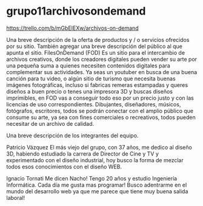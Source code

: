 # grupo11archivosondemand

https://trello.com/b/mGbEIEXw/archivos-on-demand



Una breve descripción de la oferta de productos y / o servicios ofrecidos por su sitio. También agregar una breve descripción del público al que apunta el sitio. 
FilesOnDemand (FOD) Es un sitio para el intercambio de archivos creativos, donde  los creadores digitales pueden vender su arte por una pequeña suma a quienes necesiten contenidos digitales para complementar sus actividades. 
Ya seas un youtuber en busca de una buena canción para tu video,  o algún sitio de turismo que necesita buenas imágenes fotográficas, incluso si fabricas remeras estampadas y queres diseños a buen precio o tenes una impresora 3D y buscas diseños imprimibles, en FOD vas a conseguir todo eso por un precio justo y con las licencias de uso correspondientes.
Dibujantes, diseñadores, músicos, fotógrafos, escritores, todos se podrán conectar con el amplio público que consume su arte, ya sea con fines comerciales o recreativos, todos pueden necesitar de un archivo de calidad. 

Una breve descripción de los integrantes del equipo.

Patricio Vázquez
El más viejo del grupo, con 37 años, me dedico al diseño 3D, habiendo estudiado la carrera de Director de Cine y TV y experimentado con el diseño industrial, hoy busco la forma de mezclar todos esos conocimientos con el diseño WEB.

Ignacio Tornati
Me dicen Nacho! Tengo 20 años y estudio Ingeniería Informática. Cada día me gusta mas programar! Busco adentrarme en el mundo del desarrollo web ya que me parece que tiene muy buena salida laboral!


